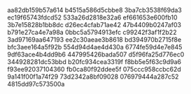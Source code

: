 aa82db159b57a614
b4515a586d5cbbe8
3ba7cb3538f69da3
ec19f65743fdcd52
533a26d2818e32a6
ef661653e600fb10
3b7e15828b1bb8dc
d26ec4cfab71ae42
47b4409b0247af03
b791e27ca4e7a98a
0bbc5a5794913efc
c99242f3af1f2b22
3ad97169aa647193
ee2c30aeae3b8618
bd394970b2715f8e
bfc3aee164a5f92b
554d94d4ae4d430a
6774fe59d4e7e845
9df63ace4b4dd9b6
447995426bada507
d5f96fa25d776ec0
344928281dc53bbd
b20fc934cea3319f
f8bb5e5f63c9d9a6
f93ee92037104360
fb0ca80f92ddee5f
075ccc958ccbc62d
9a141f00f1a74f29
73d2342a8bf09028
076979444a287c52
4815dd97c573500a

